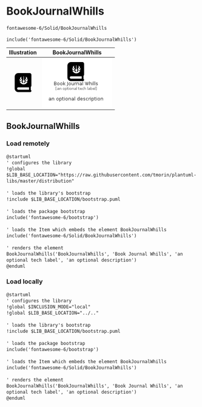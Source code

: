 # BookJournalWhills


```text
fontawesome-6/Solid/BookJournalWhills
```

```text
include('fontawesome-6/Solid/BookJournalWhills')
```



| Illustration | BookJournalWhills |
| :---: | :---: |
| ![illustration for Illustration](../../fontawesome-6/Solid/BookJournalWhills.png) | ![illustration for BookJournalWhills](../../fontawesome-6/Solid/BookJournalWhills.Local.png) |




## BookJournalWhills

### Load remotely
```plantuml
@startuml
' configures the library
!global $LIB_BASE_LOCATION="https://raw.githubusercontent.com/tmorin/plantuml-libs/master/distribution"

' loads the library's bootstrap
!include $LIB_BASE_LOCATION/bootstrap.puml

' loads the package bootstrap
include('fontawesome-6/bootstrap')

' loads the Item which embeds the element BookJournalWhills
include('fontawesome-6/Solid/BookJournalWhills')

' renders the element
BookJournalWhills('BookJournalWhills', 'Book Journal Whills', 'an optional tech label', 'an optional description')
@enduml
```

### Load locally
```plantuml
@startuml
' configures the library
!global $INCLUSION_MODE="local"
!global $LIB_BASE_LOCATION="../.."

' loads the library's bootstrap
!include $LIB_BASE_LOCATION/bootstrap.puml

' loads the package bootstrap
include('fontawesome-6/bootstrap')

' loads the Item which embeds the element BookJournalWhills
include('fontawesome-6/Solid/BookJournalWhills')

' renders the element
BookJournalWhills('BookJournalWhills', 'Book Journal Whills', 'an optional tech label', 'an optional description')
@enduml
```

